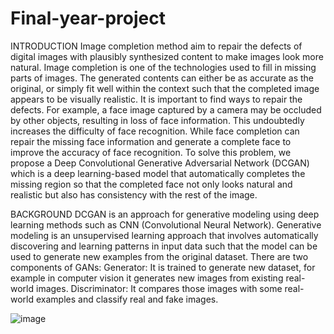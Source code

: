 # Final-year-project
INTRODUCTION
Image completion method aim to repair the defects of digital images
with plausibly synthesized content to make images look more natural. Image
completion is one of the technologies used to fill in missing parts of images.
The generated contents can either be as accurate as the original, or simply fit
well within the context such that the completed image appears to be visually
realistic. It is important to find ways to repair the defects. For example, a
face image captured by a camera may be occluded by other objects, resulting
in loss of face information. This undoubtedly increases the difficulty of face
recognition. While face completion can repair the missing face information
and generate a complete face to improve the accuracy of face recognition. To
solve this problem, we propose a Deep Convolutional Generative Adversarial
Network (DCGAN) which is a deep learning-based model that automatically
completes the missing region so that the completed face not only looks natural
and realistic but also has consistency with the rest of the image.

BACKGROUND
DCGAN is an approach for generative modeling using deep learning
methods such as CNN (Convolutional Neural Network). Generative modeling
is an unsupervised learning approach that involves automatically discovering
and learning patterns in input data such that the model can be used to generate
new examples from the original dataset. There are two components of GANs:
Generator: It is trained to generate new dataset, for example in computer vision
it generates new images from existing real-world images. Discriminator: It
compares those images with some real-world examples and classify real and
fake images.

![image](https://user-images.githubusercontent.com/117440185/220924540-755619da-fa11-4c74-8455-ec43afa86148.png)
